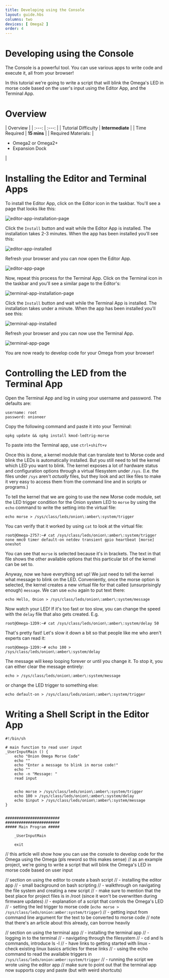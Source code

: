 ```yaml
---
title: Developing using the Console
layout: guide.hbs
columns: two
devices: [ Omega2 ]
order: 4
---
```



# Developing using the Console

The Console is a powerful tool. You can use various apps to write code and execute it, all from your browser!

In this tutorial we're going to write a script that will blink the Omega's LED in morse code based on the user's input using the Editor App, and the Terminal App.


# Overview

| Overview |
| :---: | :---: |
| Tutorial Difficulty | **Intermediate** |
| Time Required | **15 mins** |
| Required Materials: | <ul><li>Omega2 or Omega2+</li><li>Expansion Dock</li></ul> |


# Installing the Editor and Terminal Apps

To install the Editor App, click on the Editor icon in the taskbar. You'll see a page that looks like this:

![editor-app-installation-page](../img/developing-pic-1.png)

Click the `Install` button and wait while the Editor App is installed. The installation takes 2-3 minutes. When the app has been installed you'll see this:

![editor-app-installed](../img/developing-pic-2.png)

Refresh your browser and you can now open the Editor App.

![editor-app-page](../img/developing-pic-3.png)


Now, repeat this process for the Terminal App. Click on the Terminal icon in the taskbar and you'll see a similar page to the Editor's:

![terminal-app-installation-page](../img/developing-pic-4.png)

Click the `Install` button and wait while the Terminal App is installed. The installation takes under a minute. When the app has been installed you'll see this:

![terminal-app-installed](../img/developing-pic-5.png)

Refresh your browser and you can now use the Terminal App.

![terminal-app-page](../img/developing-pic-6.png)


You are now ready to develop code for your Omega from your browser!


# Controlling the LED from the Terminal App

Open the Terminal App and log in using your username and password. The defaults are:

```
username: root
password: onioneer
```

Copy the following command and paste it into your Terminal:

```
opkg update && opkg install kmod-ledtrig-morse
```

To paste into the Terminal app, use `ctrl+shift+v`

Once this is done, a kernel module that can translate text to Morse code and blink the LEDs is automatically installed.  But you still need to tell the kernel which LED you want to blink.  The kernel exposes a lot of hardware status and configuration options through a virtual filesystem under `/sys`.  (I.e. the files under `/sys` aren't *actually* files, but they look and act like files to make it very easy to access them from the command line and in scripts or programs.)

To tell the kernel that we are going to use the new Morse code module, set the LED trigger condition for the Onion system LED to `morse` by using the `echo` command to write the setting into the virtual file:

```
echo morse > /sys/class/leds/onion\:amber\:system/trigger
```

You can verify that it worked by using `cat` to look at the virtual file:

```
root@Omega-2757:~# cat /sys/class/leds/onion\:amber\:system/trigger                                                              
none mmc0 timer default-on netdev transient gpio heartbeat [morse] oneshot
```

You can see that `morse` is selected because it's in brackets.  The text in that file shows the other available options that this particular bit of the kernel can be set to.

Anyway, now we have everything set up!  We just need to tell the kernel what message to blink on the LED.  Conveniently, once the morse option is selected, the kernel creates a new virtual file for that called (unsurprisingly enough) `message`.  We can use `echo` again to put text there:

```
echo Hello, Onion > /sys/class/leds/onion\:amber\:system/message
```

Now watch your LED!  If it's too fast or too slow, you can change the speed with the `delay` file that also gets created.  E.g.

```
root@Omega-12D9:~# cat /sys/class/leds/onion\:amber\:system/delay 50
```

That's pretty fast!  Let's slow it down a bit so that people like me who aren't experts can read it:

```
root@Omega-12D9:~# echo 100 > /sys/class/leds/onion\:amber\:system/delay
```

The message will keep looping forever or until you change it.  To stop it, you can either clear the message entirely:

```
echo > /sys/class/leds/onion\:amber\:system/message
```

or change the LED trigger to something else:

```
echo default-on > /sys/class/leds/onion\:amber\:system/trigger
```

# Writing a Shell Script in the Editor App

```
#!/bin/sh

# main function to read user input
_UserInputMain () {
	echo "Onion Omega Morse Code"
	echo ""
	echo "Enter a message to blink in morse code!"
	echo ""
	echo -n "Message: "
	read input


	echo morse > /sys/class/leds/onion\:amber\:system/trigger
	echo 100 > /sys/class/leds/onion\:amber\:system/delay
	echo $input > /sys/class/leds/onion\:amber\:system/message
}


########################
########################
##### Main Program #####

	_UserInputMain

	exit

```



// this article will show how you can use the console to develop code for the Omega using the Omega (pls reword so this makes sense)
// as an example project, we're going to write a script that will blink the Omega's LED in morse code based on user input

// section on using the editor to create a bash script
//  - installing the editor app
//  - small background on bash scripting
//  - walkthrough on navigating the file system and creating a new script
//    - make sure to mention that the best place for project files is in /root (since it won't be overwritten during firmware updates)
// - explanation of a script that controls the Omega's LED
//    - setting the led trigger to morse code (`echo morse > /sys/class/leds/onion:amber:system/trigger`)
//    - getting input from command line argument for the text to be converted to morse code
// note that there's an article about this already, can borrow heavily

// section on using the terminal app
//  - installing the terminal app
//  - logging in to the terminal
//  - navigating through the filesystem
//    - cd and ls commands, introduce ls -l
//    - have links to getting started with linux - check existing linux basics articles for these links
//  - using the echo command to read the available triggers in `/sys/class/leds/onion:amber:system/trigger`
//  - running the script we wrote using the editor app
// make sure to point out that the terminal app now supports copy and paste (but with weird shortcuts)
